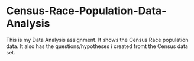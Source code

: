 # Census-Race-Population-Data-Analysis
This is my Data Analysis assignment. It shows the Census Race population data. It also has the questions/hypotheses i created fromt the Census data set.
